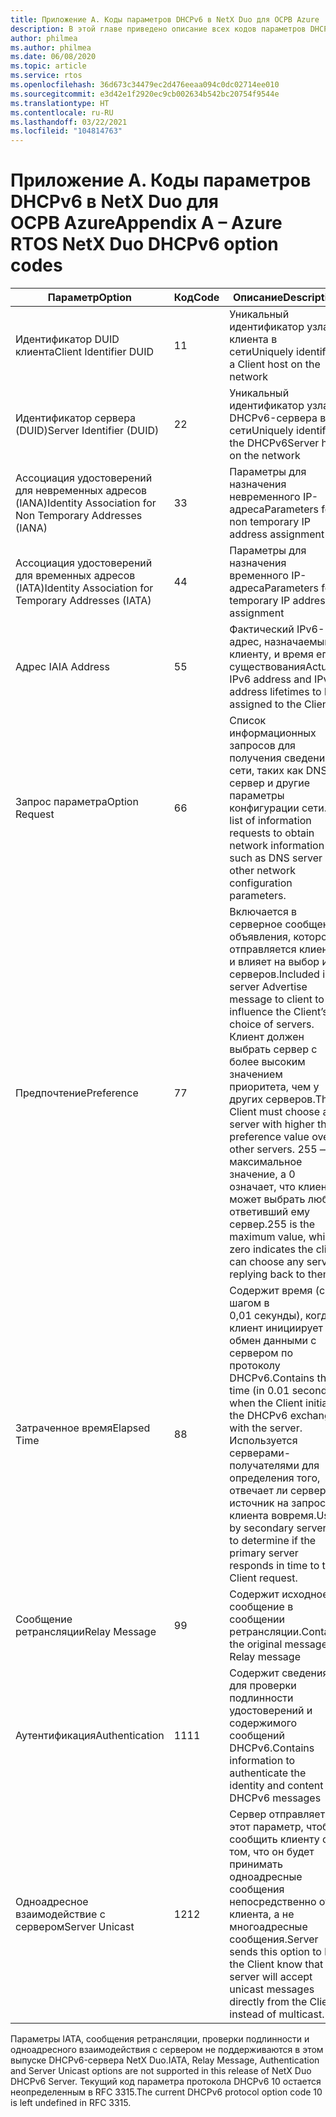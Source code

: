 ```yaml
---
title: Приложение А. Коды параметров DHCPv6 в NetX Duo для ОСРВ Azure
description: В этой главе приведено описание всех кодов параметров DHCPv6 в NetX Duo.
author: philmea
ms.author: philmea
ms.date: 06/08/2020
ms.topic: article
ms.service: rtos
ms.openlocfilehash: 36d673c34479ec2d476eeaa094c0dc02714ee010
ms.sourcegitcommit: e3d42e1f2920ec9cb002634b542bc20754f9544e
ms.translationtype: HT
ms.contentlocale: ru-RU
ms.lasthandoff: 03/22/2021
ms.locfileid: "104814763"
---
```

# <a name="appendix-a--azure-rtos-netx-duo-dhcpv6-option-codes"></a><span data-ttu-id="a5055-103">Приложение А. Коды параметров DHCPv6 в NetX Duo для ОСРВ Azure</span><span class="sxs-lookup"><span data-stu-id="a5055-103">Appendix A – Azure RTOS NetX Duo DHCPv6 option codes</span></span>

| <span data-ttu-id="a5055-104">Параметр</span><span class="sxs-lookup"><span data-stu-id="a5055-104">Option</span></span>              | <span data-ttu-id="a5055-105">Код</span><span class="sxs-lookup"><span data-stu-id="a5055-105">Code</span></span>            | <span data-ttu-id="a5055-106">Описание</span><span class="sxs-lookup"><span data-stu-id="a5055-106">Description</span></span> |
| ------------------- | ------------------- | --------------- |
| <span data-ttu-id="a5055-107">Идентификатор DUID клиента</span><span class="sxs-lookup"><span data-stu-id="a5055-107">Client Identifier DUID</span></span> | <span data-ttu-id="a5055-108">1</span><span class="sxs-lookup"><span data-stu-id="a5055-108">1</span></span> | <span data-ttu-id="a5055-109">Уникальный идентификатор узла клиента в сети</span><span class="sxs-lookup"><span data-stu-id="a5055-109">Uniquely identifies a Client host on the network</span></span> |
| <span data-ttu-id="a5055-110">Идентификатор сервера (DUID)</span><span class="sxs-lookup"><span data-stu-id="a5055-110">Server Identifier (DUID)</span></span> | <span data-ttu-id="a5055-111">2</span><span class="sxs-lookup"><span data-stu-id="a5055-111">2</span></span> | <span data-ttu-id="a5055-112">Уникальный идентификатор узла DHCPv6-сервера в сети</span><span class="sxs-lookup"><span data-stu-id="a5055-112">Uniquely identifies the DHCPv6Server host on the network</span></span> |
| <span data-ttu-id="a5055-113">Ассоциация удостоверений для невременных адресов (IANA)</span><span class="sxs-lookup"><span data-stu-id="a5055-113">Identity Association for Non Temporary Addresses (IANA)</span></span> | <span data-ttu-id="a5055-114">3</span><span class="sxs-lookup"><span data-stu-id="a5055-114">3</span></span> | <span data-ttu-id="a5055-115">Параметры для назначения невременного IP-адреса</span><span class="sxs-lookup"><span data-stu-id="a5055-115">Parameters for a non temporary IP address assignment</span></span> |
| <span data-ttu-id="a5055-116">Ассоциация удостоверений для временных адресов (IATA)</span><span class="sxs-lookup"><span data-stu-id="a5055-116">Identity Association for Temporary Addresses (IATA)</span></span> | <span data-ttu-id="a5055-117">4</span><span class="sxs-lookup"><span data-stu-id="a5055-117">4</span></span> | <span data-ttu-id="a5055-118">Параметры для назначения временного IP-адреса</span><span class="sxs-lookup"><span data-stu-id="a5055-118">Parameters for a temporary IP address assignment</span></span> |
| <span data-ttu-id="a5055-119">Адрес IA</span><span class="sxs-lookup"><span data-stu-id="a5055-119">IA Address</span></span> | <span data-ttu-id="a5055-120">5</span><span class="sxs-lookup"><span data-stu-id="a5055-120">5</span></span> | <span data-ttu-id="a5055-121">Фактический IPv6-адрес, назначаемый клиенту, и время его существования</span><span class="sxs-lookup"><span data-stu-id="a5055-121">Actual IPv6 address and IPv6 address lifetimes to be assigned to the Client</span></span> |
| <span data-ttu-id="a5055-122">Запрос параметра</span><span class="sxs-lookup"><span data-stu-id="a5055-122">Option Request</span></span> | <span data-ttu-id="a5055-123">6</span><span class="sxs-lookup"><span data-stu-id="a5055-123">6</span></span> | <span data-ttu-id="a5055-124">Список информационных запросов для получения сведений о сети, таких как DNS-сервер и другие параметры конфигурации сети.</span><span class="sxs-lookup"><span data-stu-id="a5055-124">A list of information requests to obtain network information such as DNS server and other network configuration parameters.</span></span> |
| <span data-ttu-id="a5055-125">Предпочтение</span><span class="sxs-lookup"><span data-stu-id="a5055-125">Preference</span></span> | <span data-ttu-id="a5055-126">7</span><span class="sxs-lookup"><span data-stu-id="a5055-126">7</span></span> | <span data-ttu-id="a5055-127">Включается в серверное сообщение объявления, которое отправляется клиенту и влияет на выбор им серверов.</span><span class="sxs-lookup"><span data-stu-id="a5055-127">Included in server Advertise message to client to influence the Client’s choice of servers.</span></span> <span data-ttu-id="a5055-128">Клиент должен выбрать сервер с более высоким значением приоритета, чем у других серверов.</span><span class="sxs-lookup"><span data-stu-id="a5055-128">The Client must choose a server with higher the preference value over other servers.</span></span> <span data-ttu-id="a5055-129">255 — максимальное значение, а 0 означает, что клиент может выбрать любой ответивший ему сервер.</span><span class="sxs-lookup"><span data-stu-id="a5055-129">255 is the maximum value, while zero indicates the client can choose any server replying back to them</span></span> |
| <span data-ttu-id="a5055-130">Затраченное время</span><span class="sxs-lookup"><span data-stu-id="a5055-130">Elapsed Time</span></span> | <span data-ttu-id="a5055-131">8</span><span class="sxs-lookup"><span data-stu-id="a5055-131">8</span></span> | <span data-ttu-id="a5055-132">Содержит время (с шагом в 0,01 секунды), когда клиент инициирует обмен данными с сервером по протоколу DHCPv6.</span><span class="sxs-lookup"><span data-stu-id="a5055-132">Contains the time (in 0.01 seconds) when the Client initiates the DHCPv6 exchange with the server.</span></span> <span data-ttu-id="a5055-133">Используется серверами-получателями для определения того, отвечает ли сервер-источник на запрос клиента вовремя.</span><span class="sxs-lookup"><span data-stu-id="a5055-133">Used by secondary server(s) to determine if the primary server responds in time to the Client request.</span></span> |
| <span data-ttu-id="a5055-134">Сообщение ретрансляции</span><span class="sxs-lookup"><span data-stu-id="a5055-134">Relay Message</span></span> | <span data-ttu-id="a5055-135">9</span><span class="sxs-lookup"><span data-stu-id="a5055-135">9</span></span> | <span data-ttu-id="a5055-136">Содержит исходное сообщение в сообщении ретрансляции.</span><span class="sxs-lookup"><span data-stu-id="a5055-136">Contains the original message in Relay message</span></span> | 
| <span data-ttu-id="a5055-137">Аутентификация</span><span class="sxs-lookup"><span data-stu-id="a5055-137">Authentication</span></span> | <span data-ttu-id="a5055-138">11</span><span class="sxs-lookup"><span data-stu-id="a5055-138">11</span></span> | <span data-ttu-id="a5055-139">Содержит сведения для проверки подлинности удостоверений и содержимого сообщений DHCPv6.</span><span class="sxs-lookup"><span data-stu-id="a5055-139">Contains information to authenticate the identity and content of DHCPv6 messages</span></span> |
| <span data-ttu-id="a5055-140">Одноадресное взаимодействие с сервером</span><span class="sxs-lookup"><span data-stu-id="a5055-140">Server Unicast</span></span> | <span data-ttu-id="a5055-141">12</span><span class="sxs-lookup"><span data-stu-id="a5055-141">12</span></span> | <span data-ttu-id="a5055-142">Сервер отправляет этот параметр, чтобы сообщить клиенту о том, что он будет принимать одноадресные сообщения непосредственно от клиента, а не многоадресные сообщения.</span><span class="sxs-lookup"><span data-stu-id="a5055-142">Server sends this option to let the Client know that the server will accept unicast messages directly from the Client instead of multicast.</span></span> |

<span data-ttu-id="a5055-143">Параметры IATA, сообщения ретрансляции, проверки подлинности и одноадресного взаимодействия с сервером не поддерживаются в этом выпуске DHCPv6-сервера NetX Duo.</span><span class="sxs-lookup"><span data-stu-id="a5055-143">IATA, Relay Message, Authentication and Server Unicast options are not supported in this release of NetX Duo DHCPv6 Server.</span></span> <span data-ttu-id="a5055-144">Текущий код параметра протокола DHCPv6 10 остается неопределенным в RFC 3315.</span><span class="sxs-lookup"><span data-stu-id="a5055-144">The current DHCPv6 protocol option code 10 is left undefined in RFC 3315.</span></span>